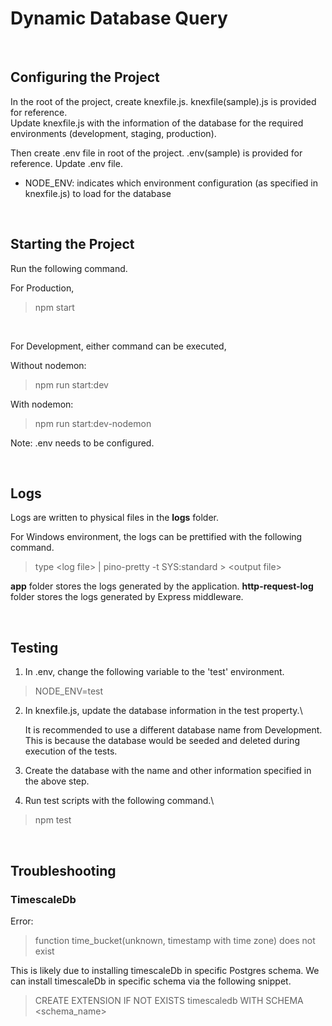 # Dynamic Database Query

<br/>

## Configuring the Project

In the root of the project, create knexfile.js. knexfile(sample).js is provided for reference.\
Update knexfile.js with the information of the database for the required environments (development, staging, production).

Then create .env file in root of the project. .env(sample) is provided for reference.
Update .env file.

- NODE_ENV: indicates which environment configuration (as specified in knexfile.js) to load for the database

<br/>

## Starting the Project

Run the following command.

For Production,

> npm start

&nbsp;

For Development, either command can be executed,

Without nodemon:

> npm run start:dev

With nodemon:

> npm run start:dev-nodemon

Note: .env needs to be configured.

<br/>

## Logs

Logs are written to physical files in the **logs** folder.

For Windows environment, the logs can be prettified with the following command.

> type \<log file> | pino-pretty -t SYS:standard > \<output file>

**app** folder stores the logs generated by the application.
**http-request-log** folder stores the logs generated by Express middleware.

<br/>

## Testing

1. In .env, change the following variable to the 'test' environment.

> NODE_ENV=test

2. In knexfile.js, update the database information in the test property.\

   It is recommended to use a different database name from Development. This is because
   the database would be seeded and deleted during execution of the tests.

3. Create the database with the name and other information specified in the above step.

4. Run test scripts with the following command.\

> npm test

<br/>

## Troubleshooting

### TimescaleDb

Error:

> function time_bucket(unknown, timestamp with time zone) does not exist

This is likely due to installing timescaleDb in specific Postgres schema.
We can install timescaleDb in specific schema via the following snippet.

> CREATE EXTENSION IF NOT EXISTS timescaledb WITH SCHEMA <schema_name>
